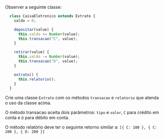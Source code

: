 Observer a seguinte classe:

```js
  class CaixaEletronico extends Extrato {
    saldo = 0;

    depositar(value) {
      this.saldo += Number(value);
      this.transacao("C", value);
    }

    retirar(value) {
      this.saldo -= Number(value);
      this.transacao("D", value);
    }

    extrato() {
      this.relatorio();
    }
  }
```

Crie uma classe `Extrato` com os métodos `transacao` e `relatorio` que atenda o uso da classe acima.

O método transacao aceita dois parâmetros: `tipo` e `valor`, `C` para crédito em conta e `D` para débito em conta.

O método relatório deve ter o seguinte retorno similar a: `[{ C: 100 }, { C: 200 }, { D: 200 }]`
